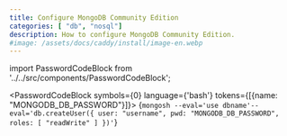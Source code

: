 ```yaml
---
title: Configure MongoDB Community Edition
categories: [ "db", "nosql"]
description: How to configure MongoDB Community Edition.
#image: /assets/docs/caddy/install/image-en.webp
---
```


import PasswordCodeBlock from '../../src/components/PasswordCodeBlock';

<PasswordCodeBlock 
symbols={0} language={'bash'} tokens={[{name: "MONGODB_DB_PASSWORD"}]}>
{`mongosh --eval='use dbname'--eval='db.createUser({ user: "username", pwd: "MONGODB_DB_PASSWORD",  roles: [ "readWrite" ] })'`}
</PasswordCodeBlock>
